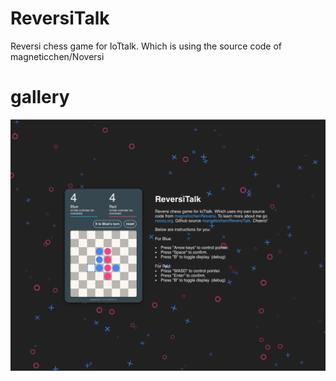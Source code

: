 # ReversiTalk
Reversi chess game for IoTtalk. Which is using the source code of magneticchen/Noversi

# gallery
![](imgs/ReversiTalk.png)
